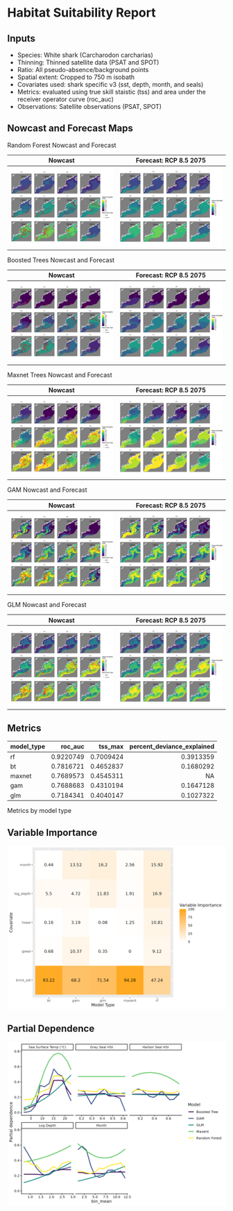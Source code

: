 Habitat Suitability Report
================

## Inputs

- Species: White shark (Carcharodon carcharias)
- Thinning: Thinned satellite data (PSAT and SPOT)
- Ratio: All pseudo-absence/background points
- Spatial extent: Cropped to 750 m isobath
- Covariates used: shark specific v3 (sst, depth, month, and seals)
- Metrics: evaluated using true skill staistic (tss) and area under the
  receiver operator curve (roc_auc)
- Observations: Satellite observations (PSAT, SPOT)

## Nowcast and Forecast Maps

Random Forest Nowcast and Forecast

| Nowcast | Forecast: RCP 8.5 2075 |
|:--:|:--:|
| ![](../../../../tidy_reports/versions/c11/110960/c11.110960.01_12_rf_compiled_casts.png) | ![](../../../../tidy_reports/versions/c11/110964/c11.110964.01_12_rf_compiled_casts.png) |

Boosted Trees Nowcast and Forecast

| Nowcast | Forecast: RCP 8.5 2075 |
|:--:|:--:|
| ![](../../../../tidy_reports/versions/c11/110960/c11.110960.01_12_bt_compiled_casts.png) | ![](../../../../tidy_reports/versions/c11/110964/c11.110964.01_12_bt_compiled_casts.png) |

Maxnet Trees Nowcast and Forecast

| Nowcast | Forecast: RCP 8.5 2075 |
|:--:|:--:|
| ![](../../../../tidy_reports/versions/c11/110960/c11.110960.01_12_maxent_compiled_casts.png) | ![](../../../../tidy_reports/versions/c11/110964/c11.110964.01_12_maxent_compiled_casts.png) |

GAM Nowcast and Forecast

| Nowcast | Forecast: RCP 8.5 2075 |
|:--:|:--:|
| ![](../../../../tidy_reports/versions/c11/110960/c11.110960.01_12_gam_compiled_casts.png) | ![](../../../../tidy_reports/versions/c11/110964/c11.110964.01_12_gam_compiled_casts.png) |

GLM Nowcast and Forecast

| Nowcast | Forecast: RCP 8.5 2075 |
|:--:|:--:|
| ![](../../../../tidy_reports/versions/c11/110960/c11.110960.01_12_glm_compiled_casts.png) | ![](../../../../tidy_reports/versions/c11/110964/c11.110964.01_12_glm_compiled_casts.png) |

## Metrics

| model_type |   roc_auc |   tss_max | percent_deviance_explained |
|:-----------|----------:|----------:|---------------------------:|
| rf         | 0.9220749 | 0.7009424 |                  0.3913359 |
| bt         | 0.7816721 | 0.4652837 |                  0.1680292 |
| maxnet     | 0.7689573 | 0.4545311 |                         NA |
| gam        | 0.7688683 | 0.4310194 |                  0.1647128 |
| glm        | 0.7184341 | 0.4040147 |                  0.1027322 |

Metrics by model type

## Variable Importance

![](m11.11096_tidy_compiled_files/figure-gfm/variable_importance-1.png)

## Partial Dependence

![](m11.11096_tidy_compiled_files/figure-gfm/partial_dependence-1.png)
